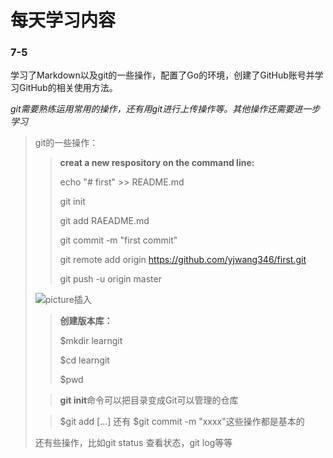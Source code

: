 # 每天学习内容

### 7-5

​		学习了Markdown以及git的一些操作，配置了Go的环境，创建了GitHub账号并学习GitHub的相关使用方法。

​		*git需要熟练运用常用的操作，还有用git进行上传操作等。其他操作还需要进一步学习*

> git的一些操作：
>
> > **creat a new respository on the command line:**
> >
> > echo "# first" >> README.md
> >
> > git init
> >
> > git add RAEADME.md
> >
> > git commit -m "first commit"
> >
> > git remote add origin https://github.com/yjwang346/first.git
> >
> > git push -u origin master
>
> ![picture插入](C:\Users\王源杰\Pictures\190706.png)
>
> > **创建版本库：**
> >
> > $mkdir learngit
> >
> > $cd learngit
> >
> > $pwd
>
> > **git init**命令可以把目录变成Git可以管理的仓库
>
> > $git add [...]   还有   $git commit -m "xxxx"这些操作都是基本的
>
> 还有些操作，比如git status 查看状态，git log等等




